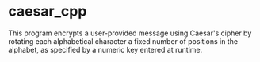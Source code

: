 # caesar_cpp
This program encrypts a user-provided message using Caesar's cipher by rotating each alphabetical character a fixed number of positions in the alphabet, as specified by a numeric key entered at runtime.
